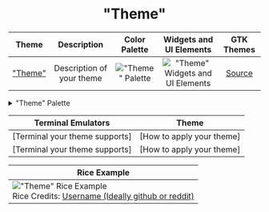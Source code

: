 <h1 align="center">"Theme"</h1>

| Theme | Description | Color Palette | Widgets and UI Elements | GTK Themes |
| :---: | :---: | :---: | :---: | :---: |
| ["Theme"](https://myawesometheme.com)<!-- Link to theme source or creator --> | Description of your theme | !["Theme" Palette](./"theme"_palette.png) | !["Theme" Widgets and UI Elements](./"theme".png) | [Source](https://github.com/ricemaster69/my-epic-gtk-theme/releases/)<!-- link to your most recent gtk theme source e.g Pling, Github, Gnome-Looks --> |

<details>
<summary>"Theme" Palette</summary>

<!-- Please Subsitute your hex values below please -->
| Code | Colour             | Hex       | Code | Colour             | Hex       |
|----------------------|--------------------|-----------|----------------------|--------------------|-----------|
| 1                    | Background         | `#3C3836` | 9                    | Background-bright  | `#928374` |
| 2                    | Red                | `#CC241D` | 10                   | Red-Bright         | `#FB4934` |
| 3                    | Green              | `#98971A` | 11                   | Green-Bright       | `#B8BB26` |
| 4                    | Yellow             | `#D79921` | 12                   | Yellow-Bright      | `#FABD2F` |
| 5                    | Blue               | `#458588` | 13                   | Blue-Bright        | `#83A598` |
| 6                    | Purple             | `#B16286` | 14                   | Purple-Bright      | `#D3869B` |
| 7                    | Aqua               | `#689D6A` | 15                   | Aqua-Bright        | `#8EC07C` |
| 8                    | Foreground         | `#A89984` | 16                   | Foreground-Bright  | `#FBF1C7` |
<!-- If you don't have bright variants then remove the columns after your initial 8 hex values. -->
</details> 

| Terminal Emulators             | Theme                     |
|--------------------------------|---------------------------|
| [Terminal your theme supports] | [How to apply your theme] |
| [Terminal your theme supports] | [How to apply your theme] |

| Rice Example |
| --- |
|!["Theme" Rice Example](https://myawesometheme.com/myawesomerice.png) <!-- Image source (probably reddit or github) --> <br>Rice Credits: [Username (Ideally github or reddit)](https://github.com/ricemaster69/) |

<!-- If you get stuck just look at the themes I have already added as a reference -->
<!-- Delete all comments after finishing please :) -->